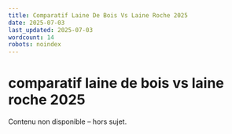 ```yaml
---
title: Comparatif Laine De Bois Vs Laine Roche 2025
date: 2025-07-03
last_updated: 2025-07-03
wordcount: 14
robots: noindex
---
```


# comparatif laine de bois vs laine roche 2025

Contenu non disponible – hors sujet.